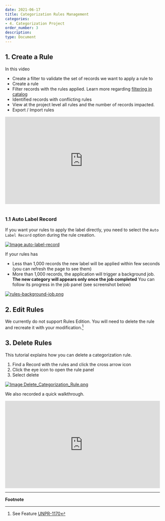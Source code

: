 ```yaml
---
date: 2021-06-17
title: Categorization Rules Management
categories:
- 4. Categorization Project
order_number: 3
description:
type: Document
---
```


## 1. Create a Rule

In this video
* Create a filter to validate the set of records we want to apply a rule to
* Create a rule
* Filter records with the rules applied. Learn more regarding [filtering in catalog](/3.%20catalog%20set%20up/Catalog-Contains-Filter/)
* Identified records with conflicting rules
* View at the project level all rules and the number of records impacted. 
* Export / Import rules


<div style="padding:56.25% 0 0 0;position:relative;"><iframe src="https://player.vimeo.com/video/637969505?h=b8f6859313&amp;badge=0&amp;autopause=0&amp;player_id=0&amp;app_id=58479" frameborder="0" allow="autoplay; fullscreen; picture-in-picture" allowfullscreen style="position:absolute;top:0;left:0;width:100%;height:100%;" title="Unifyd Insights - Create Categorization Rules"></iframe></div><script src="https://player.vimeo.com/api/player.js"></script>

<br> 

### 1.1 Auto Label Record 

If you want your rules to apply the label directly, you need to select the `Auto Label Record` option during the rule creation. 

[![Image auto-label-record](/user-documentation/images/auto-label-record.png)](/user-documentation/images/auto-label-record.png)

If your rules has
* Less than 1,000 records the new label will be applied within few seconds (you can refresh the page to see them)
* More than 1,000 records, the application will trigger a background job. **The new category will appears only once the job completed** You can follow its progress in the job panel (see screenshot below)

[![rules-background-job.png](/user-documentation/images/rules-background-job.png)](/user-documentation/images/rules-background-job.png)

## 2. Edit Rules

We currently do not support Rules Edition. You will need to delete the rule and recreate it with your modification.[^1]

## 3. Delete Rules

This tutorial explains how you can delete a categorization rule. 
1. Find a Record with the rules and click the cross arrow icon
2. Click the eye icon to open the rule panel
3. Select delete

[![Image Delete_Categorization_Rule.png](/user-documentation/images/Delete_Categorization_Rule.png)](/user-documentation/images/Delete_Categorization_Rule.png)

We also recorded a quick walkthrough. 
<div style="padding:56.25% 0 0 0;position:relative;"><iframe src="https://player.vimeo.com/video/637969646?h=b650022fcb&badge=0&autopause=0&player_id=0&app_id=58479/embed" allow="autoplay; fullscreen; picture-in-picture" allowfullscreen frameborder="0" style="position:absolute;top:0;left:0;width:100%;height:100%;"></iframe></div>

---
**Footnote**

[^1]: See Feature [UNPR-1170](https://unifyd.atlassian.net/browse/UNPR-1170)
